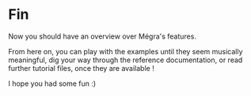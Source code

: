 # Fin

Now you should have an overview over Mégra's features.

From here on, you can play with the examples until they seem musically meaningful, 
dig your way through the reference documentation,
or read further tutorial files, once they are available ! 

I hope you had some fun :)
